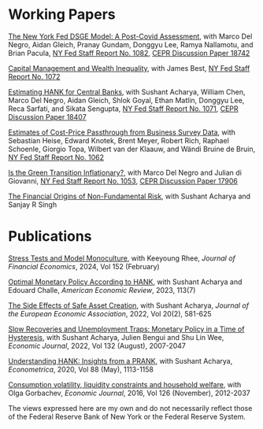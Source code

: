 <a id="working-papers"></a> 
# Working Papers

[The New York Fed DSGE Model: A Post-Covid Assessment](https://papers.ssrn.com/sol3/papers.cfm?abstract_id=4691985), with Marco Del Negro, Aidan Gleich, Pranay Gundam, Donggyu Lee, Ramya Nallamotu, and Brian Pacula, [NY Fed Staff Report No. 1082](https://www.newyorkfed.org/research/staff_reports/sr1082.html), [CEPR Discussion Paper 18742](https://cepr.org/publications/dp18742)

[Capital Management and Wealth Inequality](https://keshavdogra.github.io/papers/BestDogra_jan2024.pdf), with James Best, [NY Fed Staff Report No. 1072](https://www.newyorkfed.org/research/staff_reports/sr1072.html)

[Estimating HANK for Central Banks](https://papers.ssrn.com/sol3/papers.cfm?abstract_id=4548683), with Sushant Acharya, William Chen, Marco Del Negro, Aidan Gleich, Shlok Goyal, Ethan Matlin, Donggyu Lee, Reca Sarfati, and Sikata Sengupta, [NY Fed Staff Report No. 1071](https://www.newyorkfed.org/research/staff_reports/sr1071.html), [CEPR Discussion Paper 18407](https://cepr.org/publications/dp18407)

[Estimates of Cost-Price Passthrough from Business Survey Data](https://keshavdogra.github.io/papers/dogra_et_al_cost_price_passthrough.pdf), with Sebastian Heise, Edward Knotek, Brent Meyer, Robert Rich, Raphael Schoenle, Giorgio Topa, Wilbert van der Klaauw, and Wändi Bruine de Bruin, [NY Fed Staff Report No. 1062](https://www.newyorkfed.org/research/staff_reports/sr1062.html)

[Is the Green Transition Inflationary?](https://keshavdogra.github.io/papers/DNdiGDo_climate_inflation%20v2.pdf), with Marco Del Negro and Julian di Giovanni, [NY Fed Staff Report No. 1053](https://www.newyorkfed.org/research/staff_reports/sr1053), [CEPR Discussion Paper 17906](https://cepr.org/publications/dp17906)

[The Financial Origins of Non-Fundamental Risk](https://keshavdogra.github.io/papers/ADS_Nov21.pdf), with Sushant Acharya and Sanjay R Singh

<a id="publications"></a>
# Publications

[Stress Tests and Model Monoculture](https://doi.org/10.1016/j.jfineco.2023.103760), with Keeyoung Rhee, *Journal of Financial Economics*, 2024, Vol 152 (February)

[Optimal Monetary Policy According to HANK](https://doi.org/10.1257/aer.20200239), with Sushant Acharya and Edouard Challe, *American Economic Review*, 2023, 113(7)

[The Side Effects of Safe Asset Creation](https://doi.org/10.1093/jeea/jvab029), with Sushant Acharya, *Journal of the European Economic Association*, 2022, Vol 20(2), 581-625

[Slow Recoveries and Unemployment Traps: Monetary Policy in a Time of Hysteresis](https://doi.org/10.1093/ej/ueac016), with Sushant Acharya, Julien Bengui and Shu Lin Wee, *Economic Journal*, 2022, Vol 132 (August), 2007-2047

[Understanding HANK: Insights from a PRANK](https://doi.org/10.3982/ECTA16409), with Sushant Acharya, *Econometrica*, 2020, Vol 88 (May), 1113-1158

[Consumption volatility, liquidity constraints and household welfare](https://doi.org/10.1111/ecoj.12295), with Olga Gorbachev, *Economic Journal*, 2016, Vol 126 (November), 2012-2037




The views expressed here are my own and do not necessarily reflect those of the Federal Reserve Bank of New York or the Federal Reserve System.
